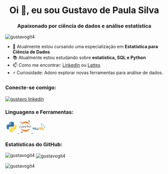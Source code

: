 <h1 align="center">Oi 👋, eu sou Gustavo de Paula Silva</h1>
<h3 align="center">Apaixonado por ciência de dados e análise estatística</h3>

<p align="left"> <img src="https://komarev.com/ghpvc/?username=gustavogit4&label=Profile%20views&color=0e75b6&style=flat" alt="gustavogit4" /> </p>

- 🌱 Atualmente estou cursando uma especialização em **Estatística para Ciência de Dados**  
- 📚 Atualmente estou estudando sobre **estatística, SQL e Python**  
- 📫 Como me encontrar: [LinkedIn](https://linkedin.com/in/gustavo-de-paula-silva-804463236) ou [Lattes](http://lattes.cnpq.br/1739937477939798)  
- ⚡ Curiosidade: Adoro explorar novas ferramentas para análise de dados.

<h3 align="left">Conecte-se comigo:</h3>
<p align="left">
<a href="https://linkedin.com/in/gustavo-de-paula-silva-804463236" target="blank"><img align="center" src="https://cdn.jsdelivr.net/npm/simple-icons@3.0.1/icons/linkedin.svg" alt="gustavo linkedin" height="30" width="40" /></a>
</p>

<h3 align="left">Linguagens e Ferramentas:</h3>
<p align="left"> 
    <a href="https://www.python.org" target="_blank"> <img src="https://raw.githubusercontent.com/devicons/devicon/master/icons/python/python-original.svg" alt="python" width="40" height="40"/> </a> 
    <a href="https://jupyter.org/" target="_blank"> <img src="https://raw.githubusercontent.com/devicons/devicon/master/icons/jupyter/jupyter-original-wordmark.svg" alt="jupyter" width="40" height="40"/> </a>
    <a href="https://www.w3schools.com/sql/" target="_blank"> <img src="https://raw.githubusercontent.com/devicons/devicon/master/icons/mysql/mysql-original-wordmark.svg" alt="sql" width="40" height="40"/> </a>
</p>

<h3 align="left">Estatísticas do GitHub:</h3>
<p><img align="left" src="https://github-readme-stats.vercel.app/api/top-langs?username=gustavogit4&show_icons=true&locale=en&layout=compact" alt="gustavogit4" /></p>

<p>&nbsp;<img align="center" src="https://github-readme-stats.vercel.app/api?username=gustavogit4&show_icons=true&locale=en" alt="gustavogit4" /></p>

<p><img align="center" src="https://github-readme-streak-stats.herokuapp.com/?user=gustavogit4&" alt="gustavogit4" /></p>

